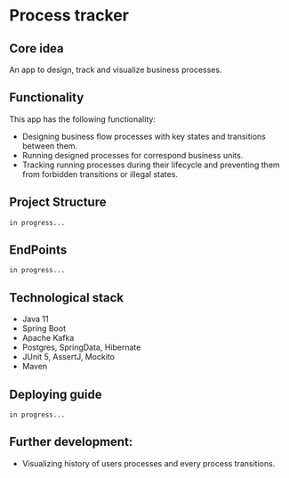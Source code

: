 # Process tracker
## Core idea
An app to design, track and visualize business processes. 

## Functionality 
This app has the following functionality: 
- Designing business flow processes with key states and transitions between them. 
- Running designed processes for correspond business units.
- Tracking running processes during their lifecycle and preventing them from forbidden transitions or illegal states. 

## Project Structure
    in progress...  

## EndPoints
    in progress...

## Technological stack
- Java 11
- Spring Boot
- Apache Kafka
- Postgres, SpringData, Hibernate
- JUnit 5, AssertJ, Mockito
- Maven

## Deploying guide
    in progress...

## Further development: 
- Visualizing history of users processes and every process transitions. 